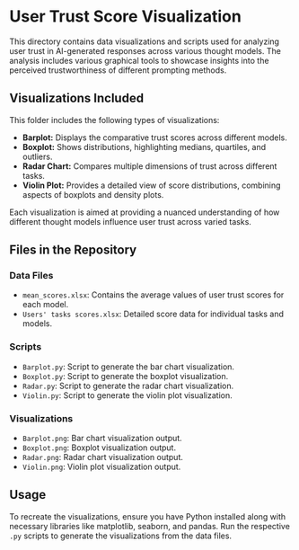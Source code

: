 # User Trust Score Visualization

This directory contains data visualizations and scripts used for analyzing user trust in AI-generated responses across various thought models. The analysis includes various graphical tools to showcase insights into the perceived trustworthiness of different prompting methods.

## Visualizations Included

This folder includes the following types of visualizations:
- **Barplot:** Displays the comparative trust scores across different models.
- **Boxplot:** Shows distributions, highlighting medians, quartiles, and outliers.
- **Radar Chart:** Compares multiple dimensions of trust across different tasks.
- **Violin Plot:** Provides a detailed view of score distributions, combining aspects of boxplots and density plots.

Each visualization is aimed at providing a nuanced understanding of how different thought models influence user trust across varied tasks.

## Files in the Repository

### Data Files
- `mean_scores.xlsx`: Contains the average values of user trust scores for each model.
- `Users' tasks scores.xlsx`: Detailed score data for individual tasks and models.

### Scripts
- `Barplot.py`: Script to generate the bar chart visualization.
- `Boxplot.py`: Script to generate the boxplot visualization.
- `Radar.py`: Script to generate the radar chart visualization.
- `Violin.py`: Script to generate the violin plot visualization.

### Visualizations
- `Barplot.png`: Bar chart visualization output.
- `Boxplot.png`: Boxplot visualization output.
- `Radar.png`: Radar chart visualization output.
- `Violin.png`: Violin plot visualization output.

## Usage

To recreate the visualizations, ensure you have Python installed along with necessary libraries like matplotlib, seaborn, and pandas. Run the respective `.py` scripts to generate the visualizations from the data files.

